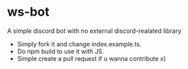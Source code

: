 # ws-bot
A simple discord bot with no external discord-realated library
- Simply fork it and change index.example.ts.
- Do npm build to use it with JS.
- Simple create a pull request if u wanna contribute x)
